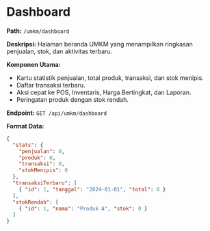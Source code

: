 # Dashboard

**Path:** `/umkm/dashboard`

**Deskripsi:** Halaman beranda UMKM yang menampilkan ringkasan penjualan, stok, dan aktivitas terbaru.

**Komponen Utama:**
- Kartu statistik penjualan, total produk, transaksi, dan stok menipis.
- Daftar transaksi terbaru.
- Aksi cepat ke POS, Inventaris, Harga Bertingkat, dan Laporan.
- Peringatan produk dengan stok rendah.

**Endpoint:** `GET /api/umkm/dashboard`

**Format Data:**
```json
{
  "stats": {
    "penjualan": 0,
    "produk": 0,
    "transaksi": 0,
    "stokMenipis": 0
  },
  "transaksiTerbaru": [
    { "id": 1, "tanggal": "2024-01-01", "total": 0 }
  ],
  "stokRendah": [
    { "id": 1, "nama": "Produk A", "stok": 0 }
  ]
}
```
